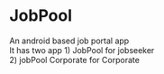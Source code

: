 # JobPool
An android based job portal app <br />
It has two app 1) JobPool for jobseeker<br />
               2) jobPool Corporate for Corporate
